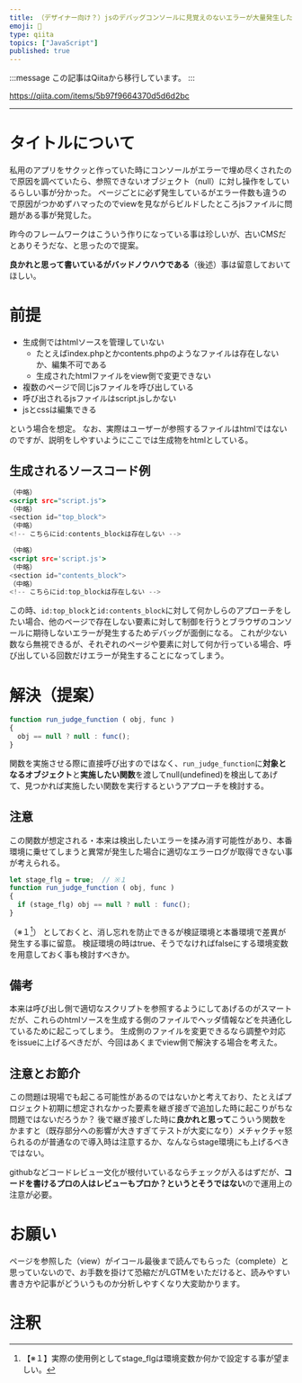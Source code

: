 ```yaml
---
title: （デザイナー向け？）jsのデバッグコンソールに見覚えのないエラーが大量発生した時に原因解析を少し楽にしたい（特殊ケース）
emoji: 📝
type: qiita
topics: ["JavaScript"]
published: true
---
```


:::message
この記事はQiitaから移行しています。
:::

https://qiita.com/items/5b97f9664370d5d6d2bc

---

# タイトルについて
私用のアプリをサクッと作っていた時にコンソールがエラーで埋め尽くされたので原因を調べていたら、参照できないオブジェクト（null）に対し操作をしているらしい事が分かった。
ページごとに必ず発生しているがエラー件数も違うので原因がつかめずハマったのでviewを見ながらビルドしたところjsファイルに問題がある事が発覚した。

昨今のフレームワークはこういう作りになっている事は珍しいが、古いCMSだとありそうだな、と思ったので提案。

**良かれと思って書いているがバッドノウハウである**（後述）事は留意しておいてほしい。

# 前提
- 生成側ではhtmlソースを管理していない
  - たとえばindex.phpとかcontents.phpのようなファイルは存在しないか、編集不可である
  - 生成されたhtmlファイルをview側で変更できない
- 複数のページで同じjsファイルを呼び出している
- 呼び出されるjsファイルはscript.jsしかない
- jsとcssは編集できる

という場合を想定。
なお、実際はユーザーが参照するファイルはhtmlではないのですが、説明をしやすいようにここでは生成物をhtmlとしている。

## 生成されるソースコード例
``` index.html
（中略）
<script src="script.js">
（中略）
<section id="top_block">
（中略）
<!-- こちらにid:contents_blockは存在しない -->
```

``` contents.html
（中略）
<script src='script.js'>
（中略）
<section id="contents_block">
（中略）
<!-- こちらにid:top_blockは存在しない -->
```

この時、`id:top_block`と`id:contents_block`に対して何かしらのアプローチをしたい場合、他のページで存在しない要素に対して制御を行うとブラウザのコンソールに期待しないエラーが発生するためデバッグが面倒になる。
これが少ない数なら無視できるが、それぞれのページや要素に対して何か行っている場合、呼び出している回数だけエラーが発生することになってしまう。

# 解決（提案）
``` script.js
function run_judge_function ( obj, func )
{
  obj == null ? null : func();
}
```

関数を実施させる際に直接呼び出すのではなく、`run_judge_function`に**対象となるオブジェクト**と**実施したい関数**を渡してnull(undefined)を検出してあげて、見つかれば実施したい関数を実行するというアプローチを検討する。

## 注意
この関数が想定される・本来は検出したいエラーを揉み消す可能性があり、本番環境に乗せてしまうと異常が発生した場合に適切なエラーログが取得できない事が考えられる。

``` script.js
let stage_flg = true;  // ※１
function run_judge_function ( obj, func )
{
  if (stage_flg) obj == null ? null : func();
}
```

（※１[^1]）
としておくと、消し忘れを防止できるが検証環境と本番環境で差異が発生する事に留意。
検証環境の時はtrue、そうでなければfalseにする環境変数を用意しておく事も検討すべきか。

## 備考
本来は呼び出し側で適切なスクリプトを参照するようにしてあげるのがスマートだが、これらのhtmlソースを生成する側のファイルでヘッダ情報などを共通化しているために起こってしまう。
生成側のファイルを変更できるなら調整や対応をissueに上げるべきだが、今回はあくまでview側で解決する場合を考えた。

## 注意とお節介
この問題は現場でも起こる可能性があるのではないかと考えており、たとえばプロジェクト初期に想定されなかった要素を継ぎ接ぎで追加した時に起こりがちな問題ではないだろうか？
後で継ぎ接ぎした時に**良かれと思って**こういう関数をかますと（既存部分への影響が大きすぎてテストが大変になり）メチャクチャ怒られるのが普通なので導入時は注意するか、なんならstage環境にも上げるべきではない。

githubなどコードレビュー文化が根付いているならチェックが入るはずだが、**コードを書けるプロの人はレビューもプロか？というとそうではない**ので運用上の注意が必要。

# お願い
ページを参照した（view）がイコール最後まで読んでもらった（complete）と思っていないので、お手数を掛けて恐縮だがLGTMをいただけると、読みやすい書き方や記事がどういうものか分析しやすくなり大変助かります。

# 注釈
[^1]: 【※１】実際の使用例としてstage_flgは環境変数か何かで設定する事が望ましい。

